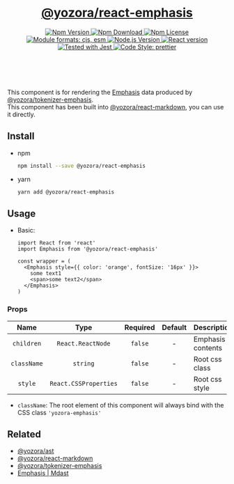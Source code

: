 <header>
  <h1 align="center">
    <a href="https://github.com/yozorajs/yozora-react/tree/main/packages/emphasis#readme">@yozora/react-emphasis</a>
  </h1>
  <div align="center">
    <a href="https://www.npmjs.com/package/@yozora/react-emphasis">
      <img
        alt="Npm Version"
        src="https://img.shields.io/npm/v/@yozora/react-emphasis.svg"
      />
    </a>
    <a href="https://www.npmjs.com/package/@yozora/react-emphasis">
      <img
        alt="Npm Download"
        src="https://img.shields.io/npm/dm/@yozora/react-emphasis.svg"
      />
    </a>
    <a href="https://www.npmjs.com/package/@yozora/react-emphasis">
      <img
        alt="Npm License"
        src="https://img.shields.io/npm/l/@yozora/react-emphasis.svg"
      />
    </a>
    <a href="#install">
      <img
        alt="Module formats: cjs, esm"
        src="https://img.shields.io/badge/module_formats-cjs%2C%20esm-green.svg"
      />
    </a>
    <a href="https://github.com/nodejs/node">
      <img
        alt="Node.js Version"
        src="https://img.shields.io/node/v/@yozora/react-emphasis"
      />
    </a>
    <a href="https://github.com/facebook/react">
      <img
        alt="React version"
        src="https://img.shields.io/npm/dependency-version/@yozora/react-emphasis/peer/react"
      />
    </a>
    <a href="https://github.com/facebook/jest">
      <img
        alt="Tested with Jest"
        src="https://img.shields.io/badge/tested_with-jest-9c465e.svg"
      />
    </a>
    <a href="https://github.com/prettier/prettier">
      <img
        alt="Code Style: prettier"
        src="https://img.shields.io/badge/code_style-prettier-ff69b4.svg?style=flat-square"
      />
    </a>
  </div>
</header>
<br/>

This component is for rendering the [Emphasis][@yozora/ast] data produced by
[@yozora/tokenizer-emphasis][].\
This component has been built into [@yozora/react-markdown][], you can use it directly.


## Install

* npm

  ```bash
  npm install --save @yozora/react-emphasis
  ```

* yarn

  ```bash
  yarn add @yozora/react-emphasis
  ```

## Usage

* Basic:

  ```tsx
  import React from 'react'
  import Emphasis from '@yozora/react-emphasis'

  const wrapper = (
    <Emphasis style={{ color: 'orange', fontSize: '16px' }}>
      some text1
      <span>some text2</span>
    </Emphasis>
  )
  ```

### Props

Name        | Type                  | Required  | Default | Description
:----------:|:---------------------:|:---------:|:-------:|:-------------
`children`  | `React.ReactNode`     | `false`   | -       | Emphasis contents
`className` | `string`              | `false`   | -       | Root css class
`style`     | `React.CSSProperties` | `false`   | -       | Root css style

* `className`: The root element of this component will always bind with the
  CSS class `'yozora-emphasis'`


## Related

* [@yozora/ast][]
* [@yozora/react-markdown][]
* [@yozora/tokenizer-emphasis][]
* [Emphasis | Mdast][mdast]


[@yozora/ast]: https://www.npmjs.com/package/@yozora/ast#emphasis
[@yozora/react-markdown]: https://www.npmjs.com/package/@yozora/react-markdown
[@yozora/tokenizer-emphasis]: https://www.npmjs.com/package/@yozora/tokenizer-emphasis
[mdast]: https://github.com/syntax-tree/mdast#emphasis
